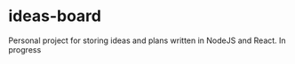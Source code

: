# ideas-board

Personal project for storing ideas and plans written in NodeJS and React. In progress
